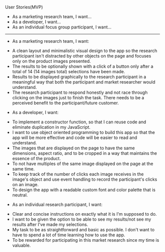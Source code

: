 User Stories(MVP)

* As a marketing research team, I want...
* As a developer, I want...
* As an individual focus group participant, I want...

---

* As a marketing research team, I want:
- A clean layout and minimalistic visual design to the app so the research participant isn't distracted by other objects on the page and focuses only on the product images presented.
- The results to be optionally shown with a click of a button only after a total of 14 (14 images total) selections have been made.
- Results to be displayed graphically to the research participant in a meaningful way that both the participant and market researcher would understand.
- The research participant to respond honestly and not race through clicking on the images just to finish the task.  There needs to  be a perceived benefit to the participant/future customer.

* As a developer,  I want:
- To implement a constructor function, so that I can reuse code and eliminate duplication in my JavaScript.
- I want to use object oriented programming to build this app so that the app will be more effective and code will be easier to read and understand.
- The images that are displayed on the page to have the same dimensions, aspect ratio, and to be cropped in a way that maintains the essence of the product.
- To not have multiples of the same image displayed on the page at the same time.  
- To keep track of the number of clicks each image receives in the image's object and use event handling to record the participant's clicks on an image.
- To design the app with a readable custom font and color palette that is neutral.

* As an individual research participant, I want:
- Clear and concise instructions on exactly what it is I'm supposed to do.
- I want to be given the option to be able to see my results/not see my results after I've made my selections.
- My task to be as straightforward and basic as possible.  I don't want to have to spend a lot of time learning how to use the app.
- To be rewarded for participating in this market research since my time is valuable.
